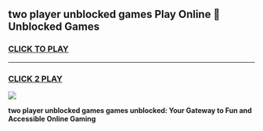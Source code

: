 
## two player unblocked games Play Online 👋 Unblocked Games
<h3>
<a href="https://premium.freeplayer.one?title=two_player_unblocked_games&ref=19F">CLICK TO PLAY</a></h3>
<hr>

<h3>
<a href="https://premium.freeplayer.one?title=two_player_unblocked_games&ref=19F">CLICK 2 PLAY</a>
  
</h3>

<a href="https://premium.freeplayer.one?title=two_player_unblocked_games&ref=19F"><img src="https://clearcache.store/games.png"></a>


**two player unblocked games games unblocked: Your Gateway to Fun and Accessible Online Gaming**
